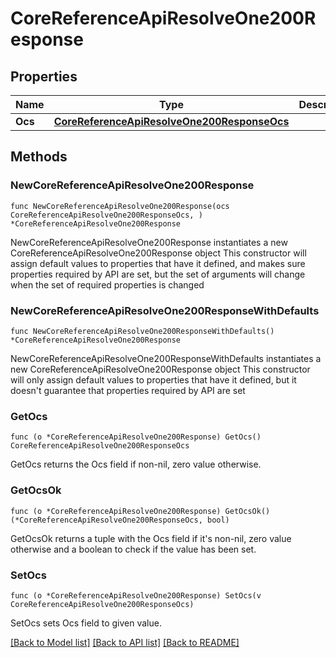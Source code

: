 # CoreReferenceApiResolveOne200Response

## Properties

Name | Type | Description | Notes
------------ | ------------- | ------------- | -------------
**Ocs** | [**CoreReferenceApiResolveOne200ResponseOcs**](CoreReferenceApiResolveOne200ResponseOcs.md) |  | 

## Methods

### NewCoreReferenceApiResolveOne200Response

`func NewCoreReferenceApiResolveOne200Response(ocs CoreReferenceApiResolveOne200ResponseOcs, ) *CoreReferenceApiResolveOne200Response`

NewCoreReferenceApiResolveOne200Response instantiates a new CoreReferenceApiResolveOne200Response object
This constructor will assign default values to properties that have it defined,
and makes sure properties required by API are set, but the set of arguments
will change when the set of required properties is changed

### NewCoreReferenceApiResolveOne200ResponseWithDefaults

`func NewCoreReferenceApiResolveOne200ResponseWithDefaults() *CoreReferenceApiResolveOne200Response`

NewCoreReferenceApiResolveOne200ResponseWithDefaults instantiates a new CoreReferenceApiResolveOne200Response object
This constructor will only assign default values to properties that have it defined,
but it doesn't guarantee that properties required by API are set

### GetOcs

`func (o *CoreReferenceApiResolveOne200Response) GetOcs() CoreReferenceApiResolveOne200ResponseOcs`

GetOcs returns the Ocs field if non-nil, zero value otherwise.

### GetOcsOk

`func (o *CoreReferenceApiResolveOne200Response) GetOcsOk() (*CoreReferenceApiResolveOne200ResponseOcs, bool)`

GetOcsOk returns a tuple with the Ocs field if it's non-nil, zero value otherwise
and a boolean to check if the value has been set.

### SetOcs

`func (o *CoreReferenceApiResolveOne200Response) SetOcs(v CoreReferenceApiResolveOne200ResponseOcs)`

SetOcs sets Ocs field to given value.



[[Back to Model list]](../README.md#documentation-for-models) [[Back to API list]](../README.md#documentation-for-api-endpoints) [[Back to README]](../README.md)



